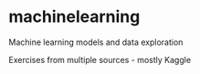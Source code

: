 # machinelearning
Machine learning models and data exploration

Exercises from multiple sources - mostly Kaggle
